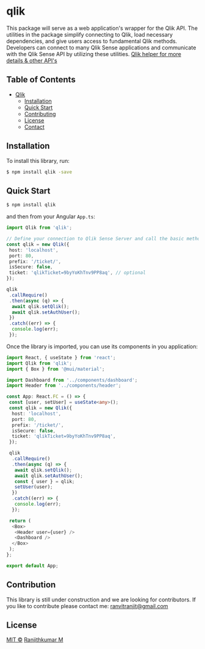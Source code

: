 # qlik

This package will serve as a web application's wrapper for the Qlik API. The utilities in the package simplify connecting to Qlik, load necessary dependencies, and give users access to fundamental Qlik methods. Developers can connect to many Qlik Sense applications and communicate with the Qlik Sense API by utilizing these utilities. [Qlik helper for more details & other API's](https://help.qlik.com/en-US/sense-developer/August2022/Subsystems/APIs/Content/Sense_ClientAPIs/capability-apis-reference.htm)

## Table of Contents

- [Qlik](#qlik)
    - [Installation](#installation)
    - [Quick Start](#quick-start)
    - [Contributing](#contributing)
    - [License](#license)
    - [Contact](#contact)
## Installation

To install this library, run:

```bash
$ npm install qlik -save
```

## Quick Start

```bash
$ npm install qlik
```

and then from your Angular `App.ts`:

```typescript
import Qlik from 'qlik';

// Define your connection to Qlik Sense Server and call the basic methods.
const qlik = new Qlik({
 host: 'localhost',
 port: 80,
 prefix: '/ticket/',
 isSecure: false,
 ticket: 'qlikTicket=9byYoKhTnv9PP8aq', // optional
});

qlik
 .callRequire()
 .then(async (q) => {
  await qlik.setQlik();
  await qlik.setAuthUser();
 })
 .catch((err) => {
  console.log(err);
 });
```

Once the library is imported, you can use its components in you application:

```typescript
import React, { useState } from 'react';
import Qlik from 'qlik';
import { Box } from '@mui/material';

import Dashboard from '../components/dashboard';
import Header from '../components/header';

const App: React.FC = () => {
 const [user, setUser] = useState<any>();
 const qlik = new Qlik({
  host: 'localhost',
  port: 80,
  prefix: '/ticket/',
  isSecure: false,
  ticket: 'qlikTicket=9byYoKhTnv9PP8aq',
 });

 qlik
  .callRequire()
  .then(async (q) => {
   await qlik.setQlik();
   await qlik.setAuthUser();
   const { user } = qlik;
   setUser(user);
  })
  .catch((err) => {
   console.log(err);
  });

 return (
  <Box>
   <Header user={user} />
   <Dashboard />
  </Box>
 );
};

export default App;
```

## Contribution

This library is still under construction and we are looking for contributors.
If you like to contribute please contact me: ranvitranjit@gmail.com

## License

[MIT ©](./LICENSE) [Ranjithkumar M](https://ranvithm.github.io/)
